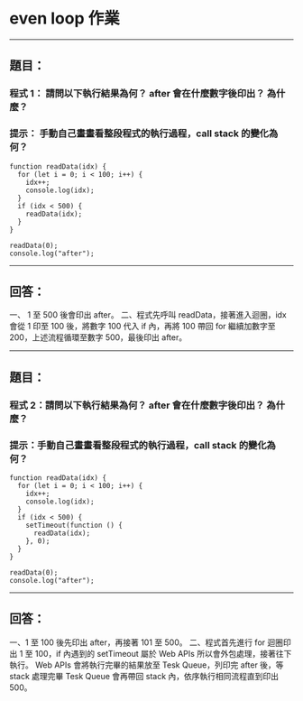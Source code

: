 # even loop 作業

---

## 題目：

### 程式 1： 請問以下執行結果為何？ after 會在什麼數字後印出？ 為什麼？

### 提示： 手動自己畫畫看整段程式的執行過程，call stack 的變化為何？

```
function readData(idx) {
  for (let i = 0; i < 100; i++) {
    idx++;
    console.log(idx);
  }
  if (idx < 500) {
    readData(idx);
  }
}

readData(0);
console.log("after");
```

---

## 回答：

一、 1 至 500 後會印出 after。
二、程式先呼叫 readData，接著進入迴圈，idx 會從 1 印至 100 後，將數字 100 代入 if 內，再將 100 帶回 for 繼續加數字至 200，上述流程循環至數字 500，最後印出 after。

---

## 題目：

### 程式 2：請問以下執行結果為何？ after 會在什麼數字後印出？ 為什麼？

### 提示：手動自己畫畫看整段程式的執行過程，call stack 的變化為何？

```
function readData(idx) {
  for (let i = 0; i < 100; i++) {
    idx++;
    console.log(idx);
  }
  if (idx < 500) {
    setTimeout(function () {
      readData(idx);
    }, 0);
  }
}

readData(0);
console.log("after");
```

---

## 回答：

一、1 至 100 後先印出 after，再接著 101 至 500。
二、程式首先進行 for 迴圈印出 1 至 100，if 內遇到的 setTimeout 屬於 Web APIs 所以會外包處理，接著往下執行。
Web APIs 會將執行完畢的結果放至 Tesk Queue，列印完 after 後，等 stack 處理完畢 Tesk Queue 會再帶回 stack 內，依序執行相同流程直到印出 500。
